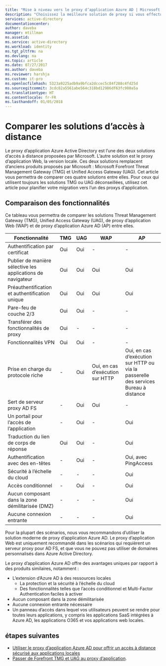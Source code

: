 ```yaml
---
title: "Mise à niveau vers le proxy d’application Azure AD | Microsoft Docs"
description: "Choisissez la meilleure solution de proxy si vous effectuez une mise à niveau à partir de Microsoft Forefront ou de Unified Access Gateway."
services: active-directory
documentationcenter: 
author: daveba
manager: mtillman
ms.assetid: 
ms.service: active-directory
ms.workload: identity
ms.tgt_pltfrm: na
ms.devlang: na
ms.topic: article
ms.date: 07/27/2017
ms.author: daveba
ms.reviewer: harshja
ms.custom: it-pro
ms.openlocfilehash: 5323a9225adb9a9bfca2dccec5c84f288c4fd25d
ms.sourcegitcommit: 3cdc82a5561abe564c318bd12986df63fc980a5a
ms.translationtype: HT
ms.contentlocale: fr-FR
ms.lasthandoff: 01/05/2018
---
```

# <a name="compare-remote-access-solutions"></a>Comparer les solutions d’accès à distance

Le proxy d’application Azure Active Directory est l’une des deux solutions d’accès à distance proposées par Microsoft. L’autre solution est le proxy d’application Web, la version locale. Ces deux solutions remplacent d’anciens produits proposés par Microsoft : Microsoft Forefront Threat Management Gateway (TMG) et Unified Access Gateway (UAG). Cet article vous permettra de comparer ces quatre solutions entre elles. Pour ceux qui utilisent toujours les solutions TMG ou UAG déconseillées, utilisez cet article pour planifier votre migration vers l’un des proxys d’application. 


## <a name="feature-comparison"></a>Comparaison des fonctionnalités

Ce tableau vous permettra de comparer les solutions Threat Management Gateway (TMG), Unified Access Gateway (UAG), de proxy d’application Web (WAP) et de proxy d’application Azure AD (AP) entre elles.

| Fonctionnalité | TMG | UAG | WAP | AP |
| ------- | --- | --- | --- | --- |
| Authentification par certificat | Oui | Oui | - | - |
| Publier de manière sélective les applications de navigateur | Oui | Oui | Oui | Oui |
| Préauthentification et authentification unique | Oui | Oui | Oui | Oui | 
| Pare-feu de couche 2/3 | Oui | Oui | - | - |
| Transférer des fonctionnalités de proxy | Oui | - | - | - |
| Fonctionnalités VPN | Oui | Oui | - | - |
| Prise en charge du protocole riche | - | Oui | Oui, en cas d’exécution sur HTTP | Oui, en cas d’exécution sur HTTP ou via la passerelle des services Bureau à distance |
| Sert de serveur proxy AD FS | - | Oui | Oui | - |
| Un portail pour l’accès de l’application | - | Oui | - | Oui |
| Traduction du lien de corps de réponse | Oui | Oui | - | Oui | 
| Authentification avec des en-têtes | - | Oui | - | Oui, avec PingAccess | 
| Sécurité à l’échelle du cloud | - | - | - | Oui | 
| Accès conditionnel | - | Oui | - | Oui |
| Aucun composant dans la zone démilitarisée (DMZ) | - | - | - | Oui |
| Aucune connexion entrante | - | - | - | Oui |

Pour la plupart des scénarios, nous vous recommandons d’utiliser la solution moderne de proxy d’application Azure AD. Le proxy d’application Web est uniquement recommandé dans les scénarios qui requièrent un serveur proxy pour AD FS, et que vous ne pouvez pas utiliser de domaines personnalisés dans Azure Active Directory. 

Le proxy d’application Azure AD offre des avantages uniques par rapport à des produits similaires, notamment :

- L’extension d’Azure AD à des ressources locales
   - La protection et la sécurité à l’échelle du cloud
   - Des fonctionnalités telles que l’accès conditionnel et Multi-Factor Authentication faciles à activer
- Aucun composant dans la zone démilitarisée
- Aucune connexion entrante nécessaire
- Un panneau d’accès dans lequel vos utilisateurs peuvent se rendre pour toutes leurs applications, y compris les applications SaaS intégrées à Azure AD, les applications O365 et vos applications web locales. 


## <a name="next-steps"></a>étapes suivantes

- [Utiliser le proxy d’application Azure AD pour offrir un accès à distance sécurisé aux applications locales](active-directory-application-proxy-get-started.md)
- [Passer de Forefront TMG et UAG au proxy d’application](https://blogs.technet.microsoft.com/isablog/2015/06/30/modernizing-microsoft-application-access-with-web-application-proxy-and-azure-active-directory-application-proxy/).
